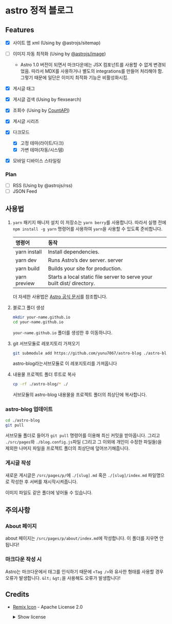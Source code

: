 # astro 정적 블로그

## Features

- [x] 사이트 맵 xml (Using by @astrojs/sitemap)
- [ ] 이미지 자동 최적화 (Using by [@astrojs/image](https://github.com/withastro/astro/tree/main/packages/integrations/image))

  - Astro 1.0 버전이 되면서 마크다운에는 JSX 컴포넌트를 사용할 수 없게 변경되었음. 따라서 MDX를 사용하거나 별도의 integrations를 만들어 처리해야 함. 그렇기 때문에 일단은 이미지 최적화 기능은 비활성화시킴.

- [x] 게시글 태그
- [x] 게시글 검색 (Using by flexsearch)
- [x] 조회수 (Using by [CountAPI](https://countapi.xyz/))
- [x] 게시글 시리즈
- [x] 다크모드
  - [x] 고정 테마(라이트/다크)
  - [x] 가변 테마(자동/시스템)
- [x] 모바일 디바이스 스타일링

### Plan

- [ ] RSS (Using by @astrojs/rss)
- [ ] JSON Feed

## 사용법

1. `yarn` 패키지 매니저 설치
   이 저장소는 `yarn berry`를 사용합니다. 따라서 실행 전에 `npm install -g yarn` 명령어를 사용하여 `yarn`을 사용할 수 있도록 준비합니다.

   | 명령어       | 동작                                                                   |
   | :----------- | :--------------------------------------------------------------------- |
   | yarn install | Install dependencies.                                                  |
   | yarn dev     | Runs Astro’s dev server. server                                        |
   | yarn build   | Builds your site for production.                                       |
   | yarn preview | Starts a local static file server to serve your built dist/ directory. |

   더 자세한 사용법은 [Astro 공식 문서](https://docs.astro.build/en/reference/cli-reference/#astro-preview)를 참조합니다.

2. 블로그 폴더 생성
   ```sh
   mkdir your-name.github.io
   cd your-name.github.io
   ```
   `your-name.github.io` 폴더를 생성한 후 이동하니다.
3. git 서브모듈로 레포지토리 가져오기

   ```sh
   git submodule add https://github.com/yunu7067/astro-blog ./astro-blog
   ```

   astro-blog라는서브모듈로 이 레포지토리를 가져옵니다

4. 내용물 프로젝트 폴더 루트로 복사
   ```sh
   cp -rf ./astro-blog/* ./
   ```
   서브모듈의 astro-blog 내용물을 프로젝트 폴더의 최상단에 복사합니다.

### astro-blog 업데이트

```sh
cd ./astro-blog
git pull
```

서브모듈 폴더로 들어가 `git pull` 명령어를 이용해 최신 커밋을 받아옵니다. 그리고 `./src/pages`와 `./blog.config.js`파일 (그리고 그 이외에 개인이 수정한 파일들)을 제외한 나머지 파일을 프로젝트 폴더의 최상단에 덮어쓰기해줍니다.

### 게시글 작성

새로운 게시글은 `/src/pages/p/`에 `./[slug].md` 혹은 `./[slug]/index.md` 파일명으로 작성한 후 서버를 재시작시켜줍니다.

이미지 파일도 같은 폴더에 넣어둘 수 있습니다.

## 주의사항

### About 페이지

about 페이지는 `/src/pages/p/about/index.md`에 작성합니다. 이 폴더를 지우면 안 됩니다!

### 마크다운 작성 시

Astro는 마크다운에서 태그를 인식하기 때문에 `<Tag />`와 유사한 형태를 사용할 경우 오류가 발생합니다. `&lt;` `&gt;`을 사용해도 오류가 발생합니다!

## Credits

- [Remix Icon](https://github.com/Remix-Design/RemixIcon) - Apache License 2.0

  <details markdown="1">
  <summary>Show license</summary>

  ```
                                 Apache License
                           Version 2.0, January 2004
                        http://www.apache.org/licenses/

   TERMS AND CONDITIONS FOR USE, REPRODUCTION, AND DISTRIBUTION

   1. Definitions.

      "License" shall mean the terms and conditions for use, reproduction,
      and distribution as defined by Sections 1 through 9 of this document.

      "Licensor" shall mean the copyright owner or entity authorized by
      the copyright owner that is granting the License.

      "Legal Entity" shall mean the union of the acting entity and all
      other entities that control, are controlled by, or are under common
      control with that entity. For the purposes of this definition,
      "control" means (i) the power, direct or indirect, to cause the
      direction or management of such entity, whether by contract or
      otherwise, or (ii) ownership of fifty percent (50%) or more of the
      outstanding shares, or (iii) beneficial ownership of such entity.

      "You" (or "Your") shall mean an individual or Legal Entity
      exercising permissions granted by this License.

      "Source" form shall mean the preferred form for making modifications,
      including but not limited to software source code, documentation
      source, and configuration files.

      "Object" form shall mean any form resulting from mechanical
      transformation or translation of a Source form, including but
      not limited to compiled object code, generated documentation,
      and conversions to other media types.

      "Work" shall mean the work of authorship, whether in Source or
      Object form, made available under the License, as indicated by a
      copyright notice that is included in or attached to the work
      (an example is provided in the Appendix below).

      "Derivative Works" shall mean any work, whether in Source or Object
      form, that is based on (or derived from) the Work and for which the
      editorial revisions, annotations, elaborations, or other modifications
      represent, as a whole, an original work of authorship. For the purposes
      of this License, Derivative Works shall not include works that remain
      separable from, or merely link (or bind by name) to the interfaces of,
      the Work and Derivative Works thereof.

      "Contribution" shall mean any work of authorship, including
      the original version of the Work and any modifications or additions
      to that Work or Derivative Works thereof, that is intentionally
      submitted to Licensor for inclusion in the Work by the copyright owner
      or by an individual or Legal Entity authorized to submit on behalf of
      the copyright owner. For the purposes of this definition, "submitted"
      means any form of electronic, verbal, or written communication sent
      to the Licensor or its representatives, including but not limited to
      communication on electronic mailing lists, source code control systems,
      and issue tracking systems that are managed by, or on behalf of, the
      Licensor for the purpose of discussing and improving the Work, but
      excluding communication that is conspicuously marked or otherwise
      designated in writing by the copyright owner as "Not a Contribution."

      "Contributor" shall mean Licensor and any individual or Legal Entity
      on behalf of whom a Contribution has been received by Licensor and
      subsequently incorporated within the Work.

   2. Grant of Copyright License. Subject to the terms and conditions of
      this License, each Contributor hereby grants to You a perpetual,
      worldwide, non-exclusive, no-charge, royalty-free, irrevocable
      copyright license to reproduce, prepare Derivative Works of,
      publicly display, publicly perform, sublicense, and distribute the
      Work and such Derivative Works in Source or Object form.

   3. Grant of Patent License. Subject to the terms and conditions of
      this License, each Contributor hereby grants to You a perpetual,
      worldwide, non-exclusive, no-charge, royalty-free, irrevocable
      (except as stated in this section) patent license to make, have made,
      use, offer to sell, sell, import, and otherwise transfer the Work,
      where such license applies only to those patent claims licensable
      by such Contributor that are necessarily infringed by their
      Contribution(s) alone or by combination of their Contribution(s)
      with the Work to which such Contribution(s) was submitted. If You
      institute patent litigation against any entity (including a
      cross-claim or counterclaim in a lawsuit) alleging that the Work
      or a Contribution incorporated within the Work constitutes direct
      or contributory patent infringement, then any patent licenses
      granted to You under this License for that Work shall terminate
      as of the date such litigation is filed.

   4. Redistribution. You may reproduce and distribute copies of the
      Work or Derivative Works thereof in any medium, with or without
      modifications, and in Source or Object form, provided that You
      meet the following conditions:

      (a) You must give any other recipients of the Work or
          Derivative Works a copy of this License; and

      (b) You must cause any modified files to carry prominent notices
          stating that You changed the files; and

      (c) You must retain, in the Source form of any Derivative Works
          that You distribute, all copyright, patent, trademark, and
          attribution notices from the Source form of the Work,
          excluding those notices that do not pertain to any part of
          the Derivative Works; and

      (d) If the Work includes a "NOTICE" text file as part of its
          distribution, then any Derivative Works that You distribute must
          include a readable copy of the attribution notices contained
          within such NOTICE file, excluding those notices that do not
          pertain to any part of the Derivative Works, in at least one
          of the following places: within a NOTICE text file distributed
          as part of the Derivative Works; within the Source form or
          documentation, if provided along with the Derivative Works; or,
          within a display generated by the Derivative Works, if and
          wherever such third-party notices normally appear. The contents
          of the NOTICE file are for informational purposes only and
          do not modify the License. You may add Your own attribution
          notices within Derivative Works that You distribute, alongside
          or as an addendum to the NOTICE text from the Work, provided
          that such additional attribution notices cannot be construed
          as modifying the License.

      You may add Your own copyright statement to Your modifications and
      may provide additional or different license terms and conditions
      for use, reproduction, or distribution of Your modifications, or
      for any such Derivative Works as a whole, provided Your use,
      reproduction, and distribution of the Work otherwise complies with
      the conditions stated in this License.

   5. Submission of Contributions. Unless You explicitly state otherwise,
      any Contribution intentionally submitted for inclusion in the Work
      by You to the Licensor shall be under the terms and conditions of
      this License, without any additional terms or conditions.
      Notwithstanding the above, nothing herein shall supersede or modify
      the terms of any separate license agreement you may have executed
      with Licensor regarding such Contributions.

   6. Trademarks. This License does not grant permission to use the trade
      names, trademarks, service marks, or product names of the Licensor,
      except as required for reasonable and customary use in describing the
      origin of the Work and reproducing the content of the NOTICE file.

   7. Disclaimer of Warranty. Unless required by applicable law or
      agreed to in writing, Licensor provides the Work (and each
      Contributor provides its Contributions) on an "AS IS" BASIS,
      WITHOUT WARRANTIES OR CONDITIONS OF ANY KIND, either express or
      implied, including, without limitation, any warranties or conditions
      of TITLE, NON-INFRINGEMENT, MERCHANTABILITY, or FITNESS FOR A
      PARTICULAR PURPOSE. You are solely responsible for determining the
      appropriateness of using or redistributing the Work and assume any
      risks associated with Your exercise of permissions under this License.

   8. Limitation of Liability. In no event and under no legal theory,
      whether in tort (including negligence), contract, or otherwise,
      unless required by applicable law (such as deliberate and grossly
      negligent acts) or agreed to in writing, shall any Contributor be
      liable to You for damages, including any direct, indirect, special,
      incidental, or consequential damages of any character arising as a
      result of this License or out of the use or inability to use the
      Work (including but not limited to damages for loss of goodwill,
      work stoppage, computer failure or malfunction, or any and all
      other commercial damages or losses), even if such Contributor
      has been advised of the possibility of such damages.

   9. Accepting Warranty or Additional Liability. While redistributing
      the Work or Derivative Works thereof, You may choose to offer,
      and charge a fee for, acceptance of support, warranty, indemnity,
      or other liability obligations and/or rights consistent with this
      License. However, in accepting such obligations, You may act only
      on Your own behalf and on Your sole responsibility, not on behalf
      of any other Contributor, and only if You agree to indemnify,
      defend, and hold each Contributor harmless for any liability
      incurred by, or claims asserted against, such Contributor by reason
      of your accepting any such warranty or additional liability.

   END OF TERMS AND CONDITIONS

   APPENDIX: How to apply the Apache License to your work.

      To apply the Apache License to your work, attach the following
      boilerplate notice, with the fields enclosed by brackets "[]"
      replaced with your own identifying information. (Don't include
      the brackets!)  The text should be enclosed in the appropriate
      comment syntax for the file format. We also recommend that a
      file or class name and description of purpose be included on the
      same "printed page" as the copyright notice for easier
      identification within third-party archives.

   Copyright [yyyy] [name of copyright owner]

   Licensed under the Apache License, Version 2.0 (the "License");
   you may not use this file except in compliance with the License.
   You may obtain a copy of the License at

       http://www.apache.org/licenses/LICENSE-2.0

   Unless required by applicable law or agreed to in writing, software
   distributed under the License is distributed on an "AS IS" BASIS,
   WITHOUT WARRANTIES OR CONDITIONS OF ANY KIND, either express or implied.
   See the License for the specific language governing permissions and
   limitations under the License.
  ```

  </details>
